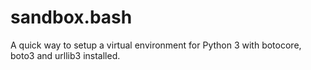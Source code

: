sandbox.bash
============

A quick way to setup a virtual environment for Python 3 with botocore, boto3 and urllib3 installed.
